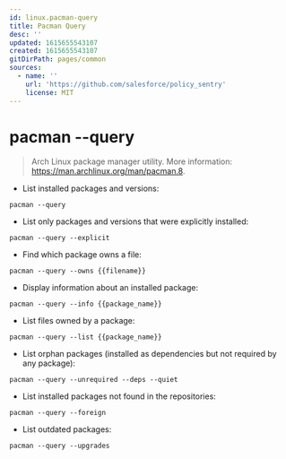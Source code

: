 ```yaml
---
id: linux.pacman-query
title: Pacman Query
desc: ''
updated: 1615655543107
created: 1615655543107
gitDirPath: pages/common
sources:
  - name: ''
    url: 'https://github.com/salesforce/policy_sentry'
    license: MIT
---
```

# pacman --query

> Arch Linux package manager utility.
> More information: <https://man.archlinux.org/man/pacman.8>.

- List installed packages and versions:

`pacman --query`

- List only packages and versions that were explicitly installed:

`pacman --query --explicit`

- Find which package owns a file:

`pacman --query --owns {{filename}}`

- Display information about an installed package:

`pacman --query --info {{package_name}}`

- List files owned by a package:

`pacman --query --list {{package_name}}`

- List orphan packages (installed as dependencies but not required by any package):

`pacman --query --unrequired --deps --quiet`

- List installed packages not found in the repositories:

`pacman --query --foreign`

- List outdated packages:

`pacman --query --upgrades`

